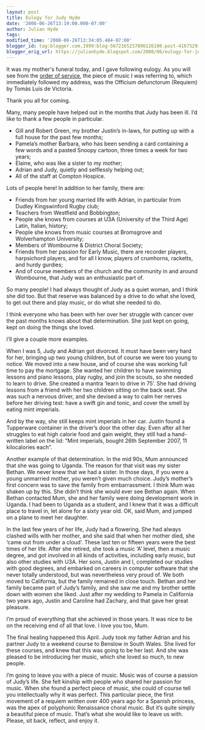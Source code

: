```yaml
---
layout: post
title: Eulogy for Judy Hyde
date: '2008-06-26T13:19:00.000-07:00'
author: Julian Hyde
tags:
modified_time: '2008-06-26T13:34:05.484-07:00'
blogger_id: tag:blogger.com,1999:blog-5672165237896126100.post-4167529163232074827
blogger_orig_url: https://julianhyde.blogspot.com/2008/06/eulogy-for-judy-hyde.html
---
```


It was my mother's funeral today, and I gave following eulogy. As you
will see from the
[order of service](http://www.hydromatic.net/judy-hyde-funeral-order-of-service.pdf),
the piece of music I was referring to, which
immediately followed my address, was the Officium defunctorum
(Requiem) by Tomás Luis de Victoria.

Thank you all for coming.

Many, many people have helped out in the months that Judy has been
ill. I’d like to thank a few people in particular.

* Gill and Robert Green, my brother Justin’s in-laws, for putting up
  with a full house for the past few months;
* Pamela’s mother Barbara, who has been sending a card containing a
  few words and a pasted Snoopy cartoon, three times a week for two
  years;
* Elaine, who was like a sister to my mother;
* Adrian and Judy, quietly and selflessly helping out;
* All of the staff at Compton Hospice.

Lots of people here! In addition to her family, there are:

* Friends from her young married life with Adrian, in particular from
  Dudley Kingswinford Rugby club;
* Teachers from Westfield and Bobbington;
* People she knows from courses at U3A (University of the Third Age)
  Latin, Italian, history;
* People she knows from music courses at Bromsgrove and Wolverhampton
  University;
* Members of Wombourne &amp; District Choral Society;
* Friends from her passion for Early Music, there are recorder
  players, harpsichord players, and for all I know, players of
  crumhorns, racketts, and hurdy gurdies;
* And of course members of the church and the community in and around
  Wombourne, that Judy was an enthusiastic part of.

So many people! I had always thought of Judy as a quiet woman, and I
think she did too. But that reserve was balanced by a drive to do what
she loved, to get out there and play music, or do what she needed to
do.

I think everyone who has been with her over her struggle with cancer
over the past months knows about that determination. She just kept on
going, kept on doing the things she loved.

I’ll give a couple more examples.

When I was 5, Judy and Adrian got divorced. It must have been very
hard for her, bringing up two young children, but of course we were
too young to notice. We moved into a new house, and of course she was
working full time to pay the mortgage. She wanted her children to have
swimming lessons and piano lessons, play rugby, and join the scouts,
so she needed to learn to drive. She created a mantra ‘learn to drive
in 75’. She had driving lessons from a friend with her two children
sitting on the back seat. She was such a nervous driver, and she
devised a way to calm her nerves before her driving test: have a swift
gin and tonic, and cover the smell by eating mint imperials.

And by the way, she still keeps mint imperials in her car. Justin
found a Tupperware container in the driver’s door the other day. Even
after all her struggles to eat high calorie food and gain weight, they
still had a hand-written label on the lid: “Mint imperials, bought
26th September 2007, 11 kilocalories each”.

Another example of that determination. In the mid 90s, Mum announced
that she was going to Uganda. The reason for that visit was my sister
Bethan. We never knew that we had a sister. In those days, if you were
a young unmarried mother, you weren’t given much choice. Judy’s
mother’s first concern was to save the family from embarrassment. I
think Mum was shaken up by this. She didn’t think she would ever see
Bethan again. When Bethan contacted Mum, she and her family were doing
development work in Uganda. I had been to Uganda as a student, and I
knew that it was a difficult place to travel in, let alone for a sixty
year old. OK, said Mum, and jumped on a plane to meet her daughter.

In the last few years of her life, Judy had a flowering. She had
always clashed wills with her mother, and she said that when her
mother died, she ‘came out from under a cloud’. These last ten or
fifteen years were the best times of her life. After she retired, she
took a music ‘A’ level, then a music degree, and got involved in all
kinds of activities, including early music, but also other studies
with U3A. Her sons, Justin and I, completed our studies with good
degrees, and embarked on careers in computer software that she never
totally understood, but was nevertheless very proud of. We both moved
to California, but the family remained in close touch. Bethan and her
family became part of Judy’s family, and she saw me and my brother
settle down with women she liked. Just after my wedding to Pamela in
California two years ago, Justin and Caroline had Zachary, and that
gave her great pleasure.

I’m proud of everything that she achieved in those years. It was nice
to be on the receiving end of all that love. I love you too, Mum.

The final healing happened this April. Judy took my father Adrian and
his partner Judy to a weekend course to Benslow in South Wales. She
lived for these courses, and knew that this was going to be her
last. And she was pleased to be introducing her music, which she loved
so much, to new people.

I’m going to leave you with a piece of music. Music was of course a
passion of Judy’s life. She felt kinship with people who shared her
passion for music. When she found a perfect piece of music, she could
of course tell you intellectually why it was perfect. This particular
piece, the first movement of a requiem written over 400 years ago for
a Spanish princess, was the apex of polyphonic Renaissance choral
music. But it’s quite simply a beautiful piece of music. That’s what
she would like to leave us with. Please, sit back, reflect, and enjoy
it.
